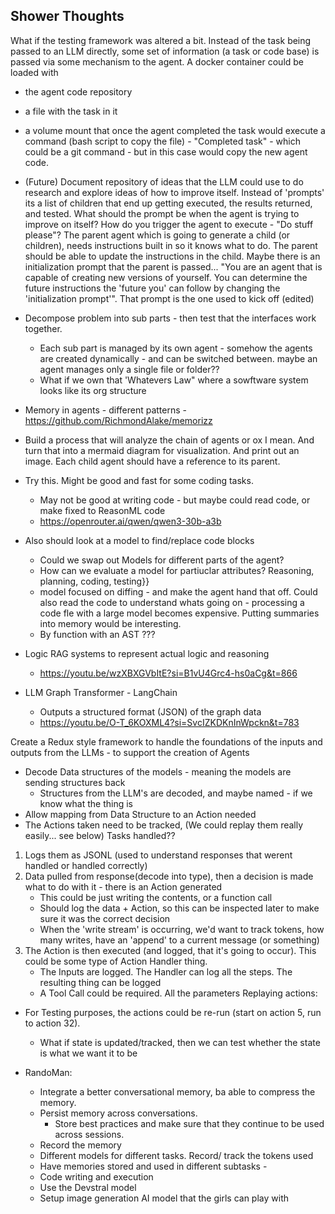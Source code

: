 ## Shower Thoughts

What if the testing framework was altered a bit. Instead of the task being passed to an LLM directly, some set of information (a task or code base) is passed via some mechanism to the agent. A docker container could be loaded with
* the agent code repository
* a file with the task in it
* a volume mount that once the agent completed the task would execute a command (bash script to copy the file) - "Completed task" - which could be a git command - but in this case would copy the new agent code.
* (Future) Document repository of ideas that the LLM could use to do research and explore ideas of how to improve itself.
Instead of 'prompts' its a list of children that end up getting executed, the results returned, and tested.
What should the prompt be when the agent is trying to improve on itself? How do you trigger the agent to execute - "Do stuff please"? The parent agent which is going to generate a child (or children), needs instructions built in so it knows what to do. The parent should be able to update the instructions in the child.
Maybe there is an initialization prompt that the parent is passed... "You are an agent that is capable of creating new versions of yourself. You can determine the future instructions the 'future you' can follow by changing the 'initialization prompt'". That prompt is the one used to kick off (edited) 



* Decompose problem into sub parts - then test that the interfaces work together.
  * Each sub part is managed by its own agent - somehow the agents are created dynamically - and can be switched between. maybe an agent manages only a single file or folder??
  * What if we own that 'Whatevers Law" where a sowftware system looks like its org structure

* Memory in agents - different patterns - https://github.com/RichmondAlake/memorizz

* Build a process that will analyze the chain of agents or ox I mean. And turn that into a mermaid diagram for visualization. And print out an image. Each child agent should have a reference to its parent.

* Try this. Might be good and fast for some coding tasks.
  * May not be good at writing code - but maybe could read code, or make fixed to ReasonML code
  * https://openrouter.ai/qwen/qwen3-30b-a3b

* Also should look at a model to find/replace code blocks
  * Could we swap out Models for different parts of the agent?
  * How can we evaluate a model for partiuclar attributes? Reasoning, planning, coding, testing}}
  * model focused on diffing - and make the agent hand that off. Could also read the code to understand whats going on - processing a code fle with a large model becomes expensive. Putting summaries into memory would be interesting.
  * By function with  an AST ???


* Logic RAG systems to represent actual logic and reasoning
  * https://youtu.be/wzXBXGVbItE?si=B1vU4Grc4-hs0aCg&t=866

* LLM Graph Transformer - LangChain
  * Outputs a structured format (JSON) of the graph data
  * https://youtu.be/O-T_6KOXML4?si=SvcIZKDKnInWpckn&t=783


Create a Redux style framework to handle the foundations of the inputs and outputs from the LLMs - to support the creation of Agents
* Decode Data structures of the models - meaning the models are sending structures back
  * Structures from the LLM's are decoded, and maybe named - if we know what the thing is
* Allow mapping from Data Structure to an Action needed
* The Actions taken need to be tracked, (We could replay them really easily... see below)
Tasks handled??
1. Logs them as JSONL (used to understand responses that werent handled or handled correctly)
2. Data pulled from response(decode into type), then a decision is made what to do with it - there is an Action generated
   * This could be just writing the contents, or a function call
   * Should log the data + Action, so this can be inspected later to make sure it was the correct decision
   * When the 'write stream' is occurring, we'd want to track tokens, how many writes, have an 'append' to a current message (or something)
3. The Action is then executed (and logged, that it's going to occur). This could be some type of Action Handler thing.
   * The Inputs are logged. The Handler can log all the steps. The resulting thing can be logged
   * A Tool Call could be required. All the parameters
Replaying actions:
* For Testing purposes, the actions could be re-run (start on action 5, run to action 32).
  * What if state is updated/tracked, then we can test whether the state is what we want it to be

* RandoMan:
  * Integrate a better conversational memory, ba able to compress the memory.
  * Persist memory across conversations.
    * Store best practices and make sure that they continue to be used across sessions.
  * Record the memory
  * Different models for different tasks. Record/ track the tokens used
  * Have memories stored and used in different subtasks -
  * Code writing and execution
  * Use the Devstral model
  * Setup image generation AI model that the girls can play with


